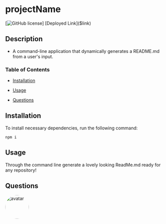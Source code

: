 # projectName #
[![GitHub license]($link)]
[Deployed Link]($link)

## **Description**

-  A command-line application that dynamically generates a README.md from a user's input.

### Table of Contents

- [Installation](#installation) 

- [Usage](#usage) 

- [Questions](#questions) 

## Installation

To install necessary dependencies, run the following command: 

```
npm i
```

## Usage

Through the command line generate a lovely looking ReadMe.md ready for any repository!

## Questions

[<img src="https://avatars3.githubusercontent.com/u/60668617?v=4" alt="avatar" style="border-radius: 75px" width="75"/>](https://github.com/charrmountain)
